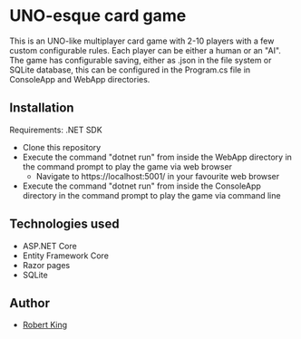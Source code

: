# UNO-esque card game

This is an UNO-like multiplayer card game with 2-10 players with a few custom configurable rules. Each player can be either a human or an "AI".
The game has configurable saving, either as .json in the file system or SQLite database, this can be configured
in the Program.cs file in ConsoleApp and WebApp directories.

## Installation
Requirements: .NET SDK
* Clone this repository
* Execute the command "dotnet run" from inside the WebApp directory in the command prompt to play the game via web browser
   * Navigate to https://localhost:5001/ in your favourite web browser
* Execute the command "dotnet run" from inside the ConsoleApp directory in the command prompt to play the game via command line

## Technologies used
* ASP.NET Core
* Entity Framework Core
* Razor pages
* SQLite

## Author
* [Robert King](https://github.com/string-king)
